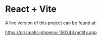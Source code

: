 # React + Vite

A live version of this project can be found at:

https://prismatic-phoenix-150243.netlify.app

